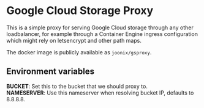 # Google Cloud Storage Proxy

This is a simple proxy for serving Google Cloud storage through any other loadbalancer,
for example through a Container Engine ingress configuration which might rely on letsencrypt and other path maps.

The docker image is publicly available as `joonix/gsproxy`.

## Environment variables

**BUCKET**: Set this to the bucket that we should proxy to.  
**NAMESERVER**: Use this nameserver when resolving bucket IP, defaults to 8.8.8.8.

